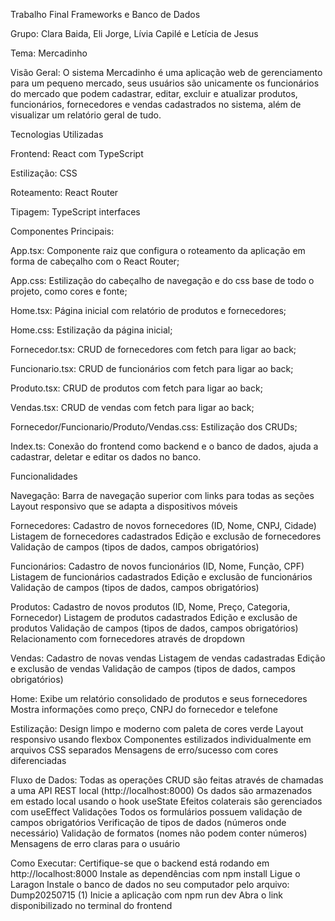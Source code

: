 Trabalho Final Frameworks e Banco de Dados

Grupo: Clara Baida, Eli Jorge, Lívia Capilé e Letícia de Jesus

Tema: Mercadinho

Visão Geral:
	O sistema Mercadinho é uma aplicação web de gerenciamento para um pequeno mercado, seus usuários são unicamente os funcionários do mercado que podem cadastrar, editar, excluir e atualizar produtos, funcionários, fornecedores e vendas cadastrados no sistema, além de visualizar um relatório geral de tudo.

Tecnologias Utilizadas

Frontend: React com TypeScript

Estilização: CSS

Roteamento: React Router

Tipagem: TypeScript interfaces

Componentes Principais:

App.tsx: Componente raiz que configura o roteamento da aplicação em forma de cabeçalho com o React Router;

App.css: Estilização do cabeçalho de navegação e do css base de todo o projeto, como cores e fonte;

Home.tsx: Página inicial com relatório de produtos e fornecedores;

Home.css: Estilização da página inicial;

Fornecedor.tsx: CRUD de fornecedores com fetch para ligar ao back;

Funcionario.tsx: CRUD de funcionários com fetch para ligar ao back;

Produto.tsx: CRUD de produtos com fetch para ligar ao back;

Vendas.tsx: CRUD de vendas com fetch para ligar ao back;

Fornecedor/Funcionario/Produto/Vendas.css: Estilização dos CRUDs;

Index.ts: Conexão do frontend como backend e o banco de dados, ajuda a cadastrar, deletar e editar os dados no banco.


Funcionalidades

Navegação:
Barra de navegação superior com links para todas as seções
Layout responsivo que se adapta a dispositivos móveis

Fornecedores: 
Cadastro de novos fornecedores (ID, Nome, CNPJ, Cidade)
Listagem de fornecedores cadastrados
Edição e exclusão de fornecedores
Validação de campos (tipos de dados, campos obrigatórios)

Funcionários:
Cadastro de novos funcionários (ID, Nome, Função, CPF)
Listagem de funcionários cadastrados
Edição e exclusão de funcionários
Validação de campos (tipos de dados, campos obrigatórios)

Produtos:
Cadastro de novos produtos (ID, Nome, Preço, Categoria, Fornecedor)
Listagem de produtos cadastrados
Edição e exclusão de produtos
Validação de campos (tipos de dados, campos obrigatórios)
Relacionamento com fornecedores através de dropdown

Vendas:
Cadastro de novas vendas
Listagem de vendas cadastradas
Edição e exclusão de vendas
Validação de campos (tipos de dados, campos obrigatórios)

Home:
Exibe um relatório consolidado de produtos e seus fornecedores
Mostra informações como preço, CNPJ do fornecedor e telefone

Estilização:
Design limpo e moderno com paleta de cores verde
Layout responsivo usando flexbox
Componentes estilizados individualmente em arquivos CSS separados
Mensagens de erro/sucesso com cores diferenciadas

Fluxo de Dados: 
Todas as operações CRUD são feitas através de chamadas a uma API REST local (http://localhost:8000)
Os dados são armazenados em estado local usando o hook useState
Efeitos colaterais são gerenciados com useEffect
Validações
Todos os formulários possuem validação de campos obrigatórios
Verificação de tipos de dados (números onde necessário)
Validação de formatos (nomes não podem conter números)
Mensagens de erro claras para o usuário

Como Executar:
Certifique-se que o backend está rodando em http://localhost:8000
Instale as dependências com npm install
Ligue o Laragon
Instale o banco de dados no seu computador pelo arquivo:
Dump20250715 (1)
Inicie a aplicação com npm run dev
Abra o link disponibilizado no terminal do frontend





